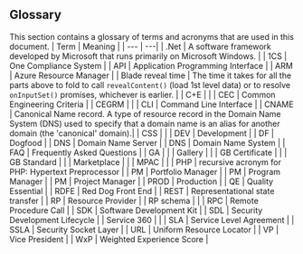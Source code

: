 <a name="portalfxExtensionsForProgramManagersGlossary"></a>
<!-- link to this document is [portalfx-extensions-forProgramManagers-glossary.md]()
-->

## Glossary
<!--
This document should remain identical to the glossary in portal-extensions-forDevelopers-glossary, because they were originally the same document.
-->
 This section contains a glossary of terms and acronyms that are used in this document.
 | Term | Meaning |
 | --- | ---|
| .Net | A software framework developed by Microsoft that runs primarily on Microsoft Windows. | 
| 1CS | One Compliance System  | 
| API | Application Programming Interface  |
| ARM | Azure Resource Manager |
| Blade reveal time | The time it takes for all the parts above to fold to call ```revealContent()``` (load 1st level data) or to resolve ```onInputSet()``` promises, whichever is earlier. |
| C+E |  | 
| CEC | Common Engineering Criteria  | 
| CEGRM  |  | 
| CLI | Command Line Interface  | 
| CNAME | Canonical Name record. A type of resource record in the Domain Name System (DNS) used to specify that a domain name is an alias for another domain (the 'canonical' domain).| 
| CSS  |  | 
| DEV | Development | 
| DF | Dogfood | 
| DNS | Domain Name Server  | 
| DNS | Domain Name System  | 
| FAQ | Frequently Asked Questions | 
| GA |  | 
| Gallery |  | 
| GB Certificate |  | 
| GB Standard |  | 
| Marketplace |  | 
| MPAC |  | 
| PHP | recursive acronym for PHP: Hypertext Preprocessor | 
| PM | Portfolio Manager | 
| PM | Program Manager | 
| PM | Project Manager | 
| PROD | Production  | 
| QE | Quality Essential | 
| RDFE | Red Dog Front End | 
| REST | Representational state transfer   | 
| RP | Resource Provider  | 
| RP schema |  | 
| RPC | Remote Procedure Call | 
| SDK | Software Development Kit | 
| SDL  |	Security Development Lifecycle |
| Service 360 |  | 
| SLA | Service Level Agreement | 
| SSLA | Security Socket Layer  | 
| URL | Uniform Resource Locator | 
| VP | Vice President | 
| WxP |  Weighted Experience Score  | 
